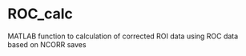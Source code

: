 # ROC_calc
MATLAB function to calculation of corrected ROI data using ROC data based on NCORR saves
